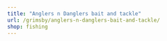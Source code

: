 ```yaml
---
title: "Anglers n Danglers bait and tackle"
url: /grimsby/anglers-n-danglers-bait-and-tackle/
shop: fishing
---
```

